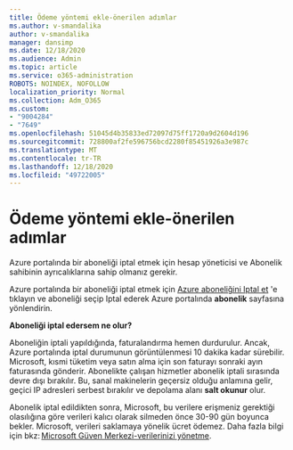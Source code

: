 ```yaml
---
title: Ödeme yöntemi ekle-önerilen adımlar
ms.author: v-smandalika
author: v-smandalika
manager: dansimp
ms.date: 12/18/2020
ms.audience: Admin
ms.topic: article
ms.service: o365-administration
ROBOTS: NOINDEX, NOFOLLOW
localization_priority: Normal
ms.collection: Adm_O365
ms.custom:
- "9004284"
- "7649"
ms.openlocfilehash: 51045d4b35833ed72097d75ff1720a9d2604d196
ms.sourcegitcommit: 728800af2fe596756bcd2280f85451926a3e987c
ms.translationtype: MT
ms.contentlocale: tr-TR
ms.lasthandoff: 12/18/2020
ms.locfileid: "49722005"
---
```

# <a name="add-payment-method---recommended-steps"></a>Ödeme yöntemi ekle-önerilen adımlar

Azure portalında bir aboneliği iptal etmek için hesap yöneticisi ve Abonelik sahibinin ayrıcalıklarına sahip olmanız gerekir. 

Azure portalında bir aboneliği iptal etmek için [Azure aboneliğini Iptal et](https://ms.portal.azure.com/#blade/Microsoft_Azure_Billing/SubscriptionsBlade) 'e tıklayın ve aboneliği seçip Iptal ederek Azure portalında **abonelik** sayfasına yönlendirin. 

**Aboneliği iptal edersem ne olur?** 

Aboneliğin iptali yapıldığında, faturalandırma hemen durdurulur. Ancak, Azure portalında iptal durumunun görüntülenmesi 10 dakika kadar sürebilir. Microsoft, kısmi tüketim veya satın alma için son faturayı sonraki ayın faturasında gönderir. Abonelikte çalışan hizmetler abonelik iptali sırasında devre dışı bırakılır. Bu, sanal makinelerin geçersiz olduğu anlamına gelir, geçici IP adresleri serbest bırakılır ve depolama alanı **salt okunur** olur. 

Abonelik iptal edildikten sonra, Microsoft, bu verilere erişmeniz gerektiği olasılığına göre verileri kalıcı olarak silmeden önce 30-90 gün boyunca bekler. Microsoft, verileri saklamaya yönelik ücret ödemez. Daha fazla bilgi için bkz: [Microsoft Güven Merkezi-verilerinizi yönetme](https://www.microsoft.com/trust-center/privacy/data-management#leave).



